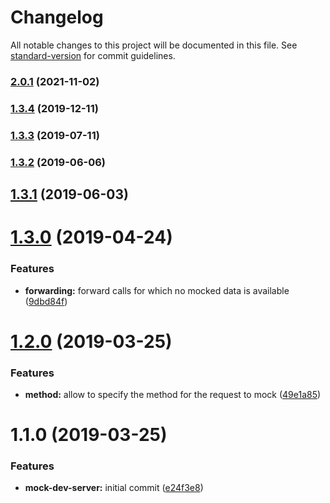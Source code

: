 # Changelog

All notable changes to this project will be documented in this file. See [standard-version](https://github.com/conventional-changelog/standard-version) for commit guidelines.

### [2.0.1](https://github.com/basslagter/webpack-mock-dev-server/compare/v1.3.4...v2.0.1) (2021-11-02)

### [1.3.4](https://github.com/basslagter/webpack-mock-dev-server/compare/v1.3.3...v1.3.4) (2019-12-11)

### [1.3.3](https://github.com/basslagter/webpack-mock-dev-server/compare/v1.3.2...v1.3.3) (2019-07-11)



### [1.3.2](https://github.com/basslagter/webpack-mock-dev-server/compare/v1.3.1...v1.3.2) (2019-06-06)



## [1.3.1](https://github.com/basslagter/webpack-mock-dev-server/compare/v1.3.0...v1.3.1) (2019-06-03)



# [1.3.0](https://github.com/basslagter/webpack-mock-dev-server/compare/v1.2.0...v1.3.0) (2019-04-24)


### Features

* **forwarding:** forward calls for which no mocked data is available ([9dbd84f](https://github.com/basslagter/webpack-mock-dev-server/commit/9dbd84f))



# [1.2.0](https://github.com/basslagter/webpack-mock-dev-server/compare/v1.1.0...v1.2.0) (2019-03-25)


### Features

* **method:** allow to specify the method for the request to mock ([49e1a85](https://github.com/basslagter/webpack-mock-dev-server/commit/49e1a85))



# 1.1.0 (2019-03-25)


### Features

* **mock-dev-server:** initial commit ([e24f3e8](https://github.com/basslagter/webpack-mock-dev-server/commit/e24f3e8))
